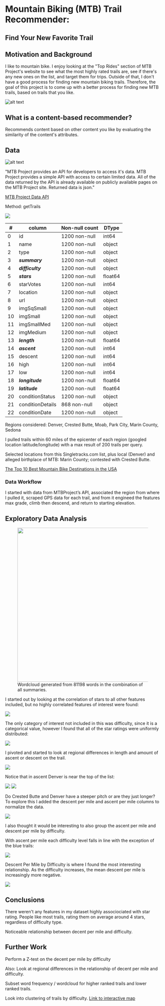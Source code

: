 # Mountain Biking (MTB) Trail Recommender: 
## Find Your New Favorite Trail

## Motivation and Background

I like to mountain bike. I enjoy looking at the "Top Rides" section of MTB Project's website to see what the most highly rated trails are, see if there's any new ones on the list, and target them for trips. Outside of that, I don't have a good process for finding new mountain biking trails. Therefore, the goal of this project is to come up with a better process for finding new MTB trails, based on trails that you like.

![alt text](https://raw.githubusercontent.com/jeffbauerle/MTB-Trail-EDA/master/images/top_rated.png)

## What is a content-based recommender?

Recommends content based on other content you like  by evaluating the similarity of the content's attributes.


## Data

![alt text](https://holimont.com/wp-content/uploads/2020/03/mtb_project.png)


"MTB Project provides an API for developers to access it's data. MTB Project provides a simple API with access to certain limited data. All of the data returned by the API is already available on publicly available pages on the MTB Project site. Returned data is json."

[MTB Project Data API](https://www.mtbproject.com/data)

Method: getTrails

<img src="https://raw.githubusercontent.com/jeffbauerle/MTB-Trail-EDA/master/images/raw_data_example.png">

|#  | column   | Non-null count  | DType  | 
|---|---|---|---|
| 0  | id  |  1200 non-null | int64  |
|  1 | name  | 1200 non-null  |  object |
|  2 | type  |  1200 non-null | object  |
|  3 | ***summary***  |  1200 non-null | object  |
|  4 | ***difficulty***  | 1200 non-null  | object  |
|  5 | ***stars***  | 1200 non-null  | float64  |
|   6| starVotes  |  1200 non-null | int64  |
|   7| location  | 1200 non-null  | object  |
|   8| url  | 1200 non-null  | object  |
|   9|  imgSqSmall | 1200 non-null  | object  |
|   10| imgSmall  | 1200 non-null  | object  |
|   11| imgSmallMed  | 1200 non-null  | object  |
|   12| imgMedium  | 1200 non-null  | object  |
|   13| ***length***  | 1200 non-null  | float64  |
|   14| ***ascent***  | 1200 non-null  | int64  |
|   15| descent  | 1200 non-null  | int64  |
|   16| high  | 1200 non-null  | int64  |
|   17| low  |  1200 non-null | int64  |
|   18| ***longitude***  | 1200 non-null  | float64  |
|   19| ***latitude***  | 1200 non-null  | float64  |
|   20| conditionStatus  | 1200 non-null  | object  |
|   21| conditionDetails  | 868 non-null  | object  |
|   22| conditionDate  | 1200 non-null  | object  |



Regions considered: Denver, Crested Butte, Moab, Park City, Marin County, Sedona

I pulled trails within 60 miles of the epicenter of each region (googled location latitude/longitude) with a max result of 200 trails per query.

Selected locations from this Singletracks.com list, plus local (Denver) and alleged birthplace of MTB: Marin County; contested with Crested Butte.

[The Top 10 Best Mountain Bike Destinations in the USA](https://www.singletracks.com/mtb-trails/the-top-10-best-mountain-bike-destinations-in-the-usa/)

### Data Workflow

I started with data from MTBProject’s API, associated the region from where I pulled it, scraped GPS data for each trail, and from it engineed the features max grade, climb then descend, and return to starting elevation.

## Exploratory Data Analysis

<figure>
<img src="https://raw.githubusercontent.com/jeffbauerle/MTB-Trail-EDA/master/images/wordcloud_bike_after.png"
    width="1000" height="500"/>
    <figcaption>Wordcloud generated from 81198 words in the combination of all summaries.</figcaption>
</figure>



I started out by looking at the correlation of stars to all other features included, but no highly correlated features of interest were found:

<img src="https://raw.githubusercontent.com/jeffbauerle/MTB-Trail-EDA/master/images/stars_correlation.png">

The only category of interest not included in this was difficulty, since it is a categorical value, however I found that all of the star ratings were uniformly distributed: 

<img src="https://raw.githubusercontent.com/jeffbauerle/MTB-Trail-EDA/master/images/stars_by_difficulty.png">

I pivoted and started to look at regional differences in length and amount of ascent or descent on the trail. 



<img src="https://raw.githubusercontent.com/jeffbauerle/MTB-Trail-EDA/master/images/length_per_trail.png">

Notice that in ascent Denver is near the top of the list:

<img src="https://raw.githubusercontent.com/jeffbauerle/MTB-Trail-EDA/master/images/ascent_per_trail.png">

<img src="https://raw.githubusercontent.com/jeffbauerle/MTB-Trail-EDA/master/images/descent_per_trail.png">

Do Crested Butte and Denver have a steeper pitch or are they just longer? To explore this I added the descent per mile and ascent per mile columns to normalize the data.


<img src="https://raw.githubusercontent.com/jeffbauerle/MTB-Trail-EDA/master/images/descent_per_mile.png">

I also thought it would be interesting to also group the ascent per mile and descent per mile by difficulty.

With ascent per mile each difficulty level falls in line with the exception of the blue trails:

<img src="https://raw.githubusercontent.com/jeffbauerle/MTB-Trail-EDA/master/images/apm_by_difficulty.png">

Descent Per Mile by Difficulty is where I found the most interesting relationship. As the difficulty increases, the mean descent per mile is increasingly more negative.

<img src="https://raw.githubusercontent.com/jeffbauerle/MTB-Trail-EDA/master/images/dpm_by_difficulty.png">


## Conclusions

There weren't any features in my dataset highly associociated with star rating. People like most trails, rating them on average around 4 stars, regardless of difficulty type.

Noticeable relationship between decent per mile and difficulty.


## Further Work

Perform a Z-test on the decent per mile by difficulty

Also:
Look at regional differences in the relationship of decent per mile and difficulty.

Subset word frequency / wordcloud for higher ranked trails and lower ranked trails.

Look into clustering of trails by difficulty.
[Link to interactive map](https://jeff-den18-capstones.s3-us-west-2.amazonaws.com/crested_butte_locations2.html)

